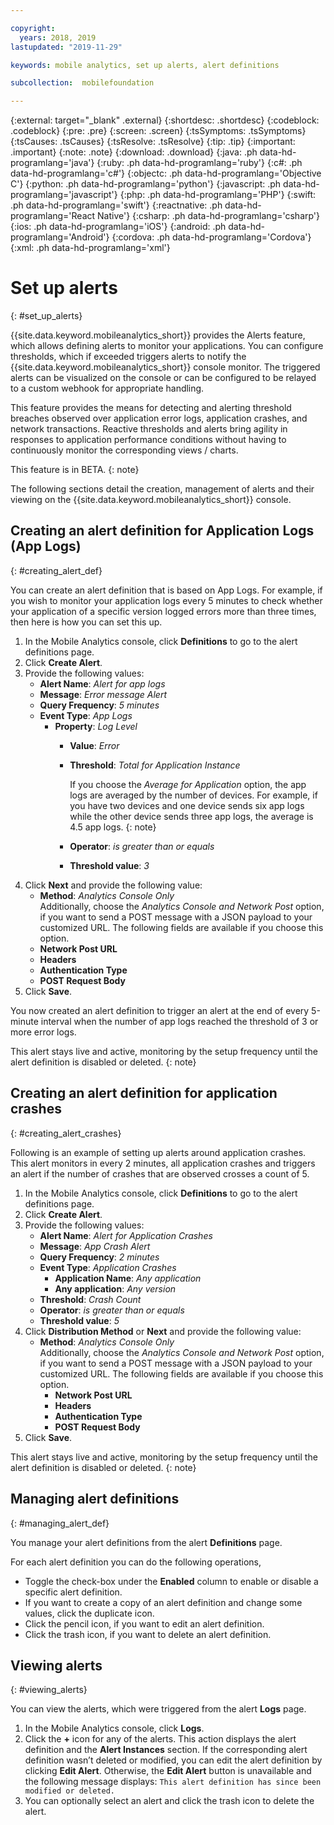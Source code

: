 ```yaml
---

copyright:
  years: 2018, 2019
lastupdated: "2019-11-29"

keywords: mobile analytics, set up alerts, alert definitions

subcollection:  mobilefoundation

---
```


{:external: target="_blank" .external}
{:shortdesc: .shortdesc}
{:codeblock: .codeblock}
{:pre: .pre}
{:screen: .screen}
{:tsSymptoms: .tsSymptoms}
{:tsCauses: .tsCauses}
{:tsResolve: .tsResolve}
{:tip: .tip}
{:important: .important}
{:note: .note}
{:download: .download}
{:java: .ph data-hd-programlang='java'}
{:ruby: .ph data-hd-programlang='ruby'}
{:c#: .ph data-hd-programlang='c#'}
{:objectc: .ph data-hd-programlang='Objective C'}
{:python: .ph data-hd-programlang='python'}
{:javascript: .ph data-hd-programlang='javascript'}
{:php: .ph data-hd-programlang='PHP'}
{:swift: .ph data-hd-programlang='swift'}
{:reactnative: .ph data-hd-programlang='React Native'}
{:csharp: .ph data-hd-programlang='csharp'}
{:ios: .ph data-hd-programlang='iOS'}
{:android: .ph data-hd-programlang='Android'}
{:cordova: .ph data-hd-programlang='Cordova'}
{:xml: .ph data-hd-programlang='xml'}

# Set up alerts
{: #set_up_alerts}

{{site.data.keyword.mobileanalytics_short}} provides the Alerts feature, which allows defining alerts to monitor your applications. You can configure thresholds, which if exceeded triggers alerts to notify the {{site.data.keyword.mobileanalytics_short}} console monitor. The triggered alerts can be visualized on the console or can be configured to be relayed to a custom webhook for appropriate handling.

This feature provides the means for detecting and alerting threshold breaches observed over application error logs, application crashes, and network transactions. Reactive thresholds and alerts bring agility in responses to application performance conditions without having to continuously monitor the corresponding views / charts.

This feature is in BETA.
{: note}

The following sections detail the creation, management of alerts and their viewing on the {{site.data.keyword.mobileanalytics_short}} console.

## Creating an alert definition for Application Logs (App Logs)
{: #creating_alert_def}

You can create an alert definition that is based on App Logs.  For example, if you wish to monitor your application logs every 5 minutes to check whether your application of a specific version logged errors more than three times, then here is how you can set this up.

1. In the Mobile Analytics console, click **Definitions** to go to the alert definitions page.
1. Click **Create Alert**.
1. Provide the following values:
   * **Alert Name**: *Alert for app logs*
   * **Message**: *Error message Alert*
   * **Query Frequency**: *5 minutes*
   * **Event Type**: *App Logs*
      * **Property**: *Log Level*
         * **Value**: *Error*
         * **Threshold**: *Total for Application Instance*

            If you choose the *Average for Application* option, the app logs are averaged by the number of devices. For example, if you have two devices and one device sends six app logs while the other device sends three app logs, the average is 4.5 app logs.
            {: note}

         * **Operator**: *is greater than or equals*
         * **Threshold value**: *3*
1. Click **Next** and provide the following value:
   * **Method**: *Analytics Console Only*<br/>
      Additionally, choose the *Analytics Console and Network Post* option, if you want to send a POST message with a JSON payload to your customized URL. The following fields are available if you choose this option.
   * **Network Post URL**
   * **Headers**
   * **Authentication Type**
   * **POST Request Body**
1. Click **Save**.  

You now created an alert definition to trigger an alert at the end of every 5-minute interval when the number of app logs reached the threshold of 3 or more error logs.

This alert stays live and active, monitoring by the setup frequency until the alert definition is disabled or deleted.
{: note}

## Creating an alert definition for application crashes
{: #creating_alert_crashes}

Following is an example of setting up alerts around application crashes.  This alert monitors in every 2 minutes, all application crashes and triggers an alert if the number of crashes that are observed crosses a count of 5.

1. In the Mobile Analytics console, click **Definitions** to go to the alert definitions page.
1. Click **Create Alert**.
1. Provide the following values:
   * **Alert Name**: *Alert for Application Crashes*
   * **Message**: *App Crash Alert*
   * **Query Frequency**: *2 minutes*
   * **Event Type**: *Application Crashes*
      * **Application Name**: *Any application*
      * **Any application**: *Any version*
   * **Threshold**: *Crash Count*
   * **Operator**: *is greater than or equals*
   * **Threshold value**: *5*
1. Click **Distribution Method** or **Next** and provide the following value:
   * **Method**: *Analytics Console Only*<br/>
      Additionally, choose the *Analytics Console and Network Post* option, if you want to send a POST message with a JSON payload to your customized URL. The following fields are available if you choose this option.
      * **Network Post URL**
      * **Headers**
      * **Authentication Type**
      * **POST Request Body**
1. Click **Save**.  

This alert stays live and active, monitoring by the setup frequency until the alert definition is disabled or deleted.
{: note}

## Managing alert definitions
{: #managing_alert_def}

You manage your alert definitions from the alert **Definitions** page.

For each alert definition you can do the following operations,
* Toggle the check-box under the **Enabled** column to enable or disable a specific alert definition.
* If you want to create a copy of an alert definition and change some values, click the duplicate icon.
* Click the pencil icon, if you want to edit an alert definition.
* Click the trash icon, if you want to delete an alert definition.

## Viewing alerts
{: #viewing_alerts}

You can view the alerts, which were triggered from the alert **Logs** page.

1. In the Mobile Analytics console, click **Logs**.
1. Click the **+** icon for any of the alerts. This action displays the alert definition and the **Alert Instances** section.
   If the corresponding alert definition wasn’t deleted or modified, you can edit the alert definition by clicking **Edit Alert**. Otherwise, the **Edit Alert** button is unavailable and the following message displays:
   `This alert definition has since been modified or deleted.`
1. You can optionally select an alert and click the trash icon to delete the alert.
